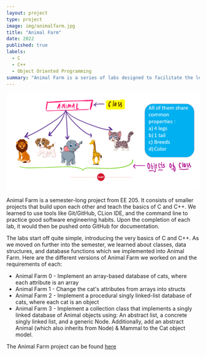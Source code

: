 ```yaml
---
layout: project
type: project
image: img/animalfarm.jpg
title: "Animal Farm"
date: 2022
published: true
labels:
  - C
  - C++
  - Object Oriented Programming
summary: "Animal Farm is a series of labs designed to facilitate the learning of Object-Oriented Programming. Animals are used as objects to teach the basics of C and C++, while also emphasizing the development of good software engineering practices."
---
```

<p align="center">
<img class="img-fluid" src="../img/animalobject.png">
</p>

Animal Farm is a semester-long project from EE 205. It consists of smaller projects that build upon each other and teach the basics of C and C++. We learned to use tools like Git/GitHub, CLion IDE, and the command line to practice good software engineering habits. Upon the completion of each lab, it would then be pushed onto GitHub for documentation.

The labs start off quite simple, introducing the very basics of C and C++. As we moved on further into the semester, we learned about classes, data structures, and database functions which we implemented into Animal Farm. Here are the different versions of Animal Farm we worked on and the requirements of each:
- Animal Farm 0 - Implement an array-based database of cats, where each attribute is an array
- Animal Farm 1 - Change the cat's attributes from arrays into structs
- Animal Farm 2 - Implement a procedural singly linked-list database of cats, where each cat is an object
- Animal Farm 3 - Implement a collection class that implements a singly linked database of Animal objects using: An abstract list, a concrete singly linked list, and a generic Node. Additionally, add an abstract Animal (which also inherits from Node) & Mammal to the Cat object model.

The Animal Farm project can be found [here](https://github.com/byrongs/ee205_lab_08d_animal_farm_1_to_clion.git)
